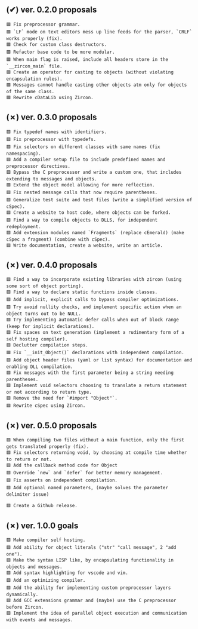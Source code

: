 ## (✔) ver. 0.2.0 proposals
    🟩 Fix preprocessor grammar.
    🟩 `LF` mode on text editors mess up line feeds for the parser, `CRLF` works properly (fix).
    🟩 Check for custom class destructors.
    🟩 Refactor base code to be more modular.
    🟩 When main flag is raised, include all headers store in the `__zircon_main` file.
    🟩 Create an operator for casting to objects (without violating encapsulation rules).
    🟩 Messages cannot handle casting other objects atm only for objects of the same class.
    🟩 Rewrite cDataLib using Zircon.

## (✗) ver. 0.3.0 proposals
    🟥 Fix typedef names with identifiers.
    🟥 Fix preprocessor with typedefs.
    🟥 Fix selectors on different classes with same names (fix namespacing).
    🟥 Add a compiler setup file to include predefined names and preprocessor directives.
    🟥 Bypass the C preprocessor and write a custom one, that includes extending to messages and objects.
    🟩 Extend the object model allowing for more reflection.
    🟥 Fix nested message calls that now require parentheses.
    🟥 Generalize test suite and test files (write a simplified version of cSpec).
    🟥 Create a website to host code, where objects can be forked.
    🟥 Find a way to compile objects to DLLS, for independent redeployment.
    🟥 Add extension modules named `Fragments` (replace cEmerald) (make cSpec a fragment) (combine with cSpec).
    🟥 Write documentation, create a website, write an article.

## (✗) ver. 0.4.0 proposals
    🟥 Find a way to incorporate existing libraries with zircon (using some sort of object porting).
    🟥 Find a way to declare static functions inside classes.
    🟥 Add implicit, explicit calls to bypass compiler optimizations.
    🟥 Try avoid nullity checks, and implement specific action when an object turns out to be NULL.
    🟥 Try implementing automatic defer calls when out of block range (keep for implicit declarations).
    🟥 Fix spaces on text generation (implement a rudimentary form of a self hosting compiler).
    🟥 Declutter compilation steps.
    🟩 Fix `__init_Object()` declarations with independent compilation.
    🟥 Add object header files (yaml or list syntax) for documentation and enabling DLL compilation.
    🟥 Fix messages with the first parameter being a string needing parentheses.
    🟥 Implement void selectors choosing to translate a return statement or not according to return type.
    🟥 Remove the need for `#import "Object"`.
    🟥 Rewrite cSpec using Zircon.

## (✗) ver. 0.5.0 proposals
    🟥 When compiling two files without a main function, only the first gets translated properly (fix).
    🟥 Fix selectors returning void, by choosing at compile time whether to return or not.
    🟥 Add the callback method code for Object
    🟥 Override `new` and `defer` for better memory management.
    🟥 Fix asserts on independent compilation.
    🟥 Add optional named parameters, (maybe solves the parameter delimiter issue)

    🟥 Create a Github release.

## (✗) ver. 1.0.0 goals
    🟥 Make compiler self hosting.
    🟥 Add ability for object literals ("str" "call message", 2 "add one").
    🟥 Make the syntax LISP like, by encapsulating functionality in objects and messages.
    🟥 Add syntax highlighting for vscode and vim.
    🟥 Add an optimizing compiler.
    🟥 Add the ability for implementing custom preprocessor layers dynamically.
    🟥 Add GCC extensions grammar and (maybe) use the C preprocessor before Zircon.
    🟥 Implement the idea of parallel object execution and communication with events and messages.
